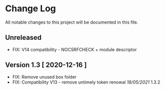 # Change Log
All notable changes to this project will be documented in this file.

## Unreleased
- FIX: V14 compatibility - NOCSRFCHECK + module descriptor

## Version 1.3 [ 2020-12-16 ]
- FIX: Remove unused box folder
- FIX: Compatibility V13 - remove untimely token renowal *18/05/2021* 1.3.2
